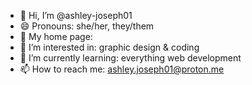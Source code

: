 - 👋 Hi, I’m @ashley-joseph01
- 😄 Pronouns: she/her, they/them
- 💞️ My home page: 
- 👀 I’m interested in: graphic design & coding
- 🌱 I’m currently learning: everything web development
- 📫 How to reach me: ashley.joseph01@proton.me


<!---
ashley-joseph01/ashley-joseph01 is a ✨ special ✨ repository because its `README.md` (this file) appears on your GitHub profile.
You can click the Preview link to take a look at your changes.
--->
